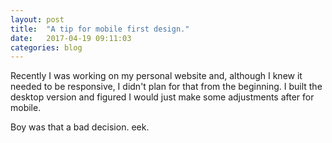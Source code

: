 ```yaml
---
layout: post
title:  "A tip for mobile first design."
date:   2017-04-19 09:11:03
categories: blog
---
```

Recently I was working on my personal website and, although I knew it needed to be responsive, I didn't plan for that from the beginning. I built the desktop
version and figured I would just make some adjustments after for mobile.

Boy was that a bad decision. eek.
